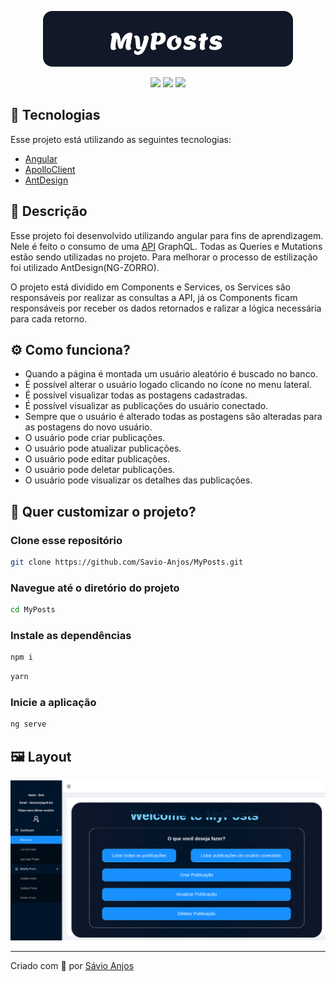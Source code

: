 <p align='center'><img width='400' src="./.github/logo.svg"/></p>

 <p align='center'>

<img src="https://img.shields.io/github/repo-size/Savio-Anjos/MyPosts?color=1890FF">
<img src="https://img.shields.io/github/languages/count/Savio-Anjos/MyPosts?color=1890FF">
<img src="https://img.shields.io/github/last-commit/Savio-Anjos/MyPosts?color=1890FF"> 
</p>

## 🚀 Tecnologias

Esse projeto está utilizando as seguintes tecnologias:

- [Angular](https://angular.io/)
- [ApolloClient](https://www.apollographql.com/)
- [AntDesign](https://ng.ant.design/docs/introduce/en)

## 📜 Descrição

Esse projeto foi desenvolvido utilizando angular para fins
de aprendizagem. Nele é feito o consumo de uma [API](https://graphqlzero.almansi.me/#examples) GraphQL. Todas as Queries e Mutations estão sendo
utilizadas no projeto. Para melhorar o processo de estilização foi utilizado
AntDesign(NG-ZORRO).

<p>O projeto está dividido em Components e Services, os Services são responsáveis por 
   realizar as consultas a API, já os Components ficam responsáveis por receber os 
   dados retornados e ralizar a lógica necessária para cada retorno.
</p>

## ⚙️ Como funciona?

- Quando a página é montada um usuário aleatório é buscado no banco.
- É possível alterar o usuário logado clicando no ícone no menu lateral.
- É possível visualizar todas as postagens cadastradas.
- É possível visualizar as publicações do usuário conectado.
- Sempre que o usuário é alterado todas as postagens são alteradas para as postagens do novo usuário.
- O usuário pode criar publicações.
- O usuário pode atualizar publicações.
- O usuário pode editar publicações.
- O usuário pode deletar publicações.
- O usuário pode visualizar os detalhes das publicações.

## 🎲 Quer customizar o projeto?

### Clone esse repositório

```bash
git clone https://github.com/Savio-Anjos/MyPosts.git
```

### Navegue até o diretório do projeto

```bash
cd MyPosts
```

### Instale as dependências

```bash
npm i
```

```bash
yarn
```

### Inicie a aplicação

```bash
ng serve
```

## 🖼️ Layout

<img src=".github/layout.png" />

---

<p>Criado com 💙 por <a href='https://github.com/Savio-Anjos/' target='_blank'>Sávio Anjos</a></p>
